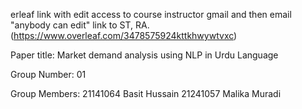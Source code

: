 
erleaf link with edit access to course instructor gmail and then email "anybody can edit" link to ST, RA.
(https://www.overleaf.com/3478575924kttkhwywtvxc)

Paper title:
Market demand analysis using NLP in Urdu Language


Group Number:
01

Group Members:
21141064 Basit Hussain
21241057 Malika Muradi
